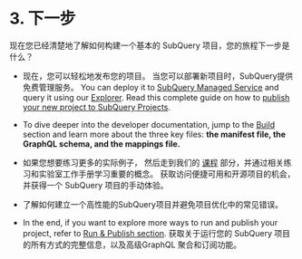 # 3. 下一步

现在您已经清楚地了解如何构建一个基本的 SubQuery 项目，您的旅程下一步是什么？

- 现在，您可以轻松地发布您的项目。 当您可以部署新项目时，SubQuery提供免费管理服务。 You can deploy it to [SubQuery Managed Service](https://managedservice.subquery.network) and query it using our [Explorer](https://explorer.subquery.network). Read this complete guide on how to [publish your new project to SubQuery Projects](../run_publish/publish.md).

- To dive deeper into the developer documentation, jump to the [Build ](../build/introduction.md) section and learn more about the three key files: **the manifest file, the GraphQL schema, and the mappings file.**

- 如果您想要练习更多的实际例子， 然后走到我们的 [课程](../academy/herocourse/welcome.md) 部分，并通过相关练习和实验室工作手册学习重要的概念。 获取访问便捷可用和开源项目的机会，并获得一个 SubQuery 项目的手动体验。

- 了解如何建立一个高性能的SubQuery项目并避免项目优化中的常见错误。

- In the end, if you want to explore more ways to run and publish your project, refer to [Run & Publish section](../run_publish/run.md). 获取关于运行您的 SubQuery 项目的所有方式的完整信息，以及高级GraphQL 聚合和订阅功能。
